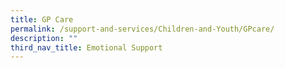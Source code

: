 ```yaml
---
title: GP Care
permalink: /support-and-services/Children-and-Youth/GPcare/
description: ""
third_nav_title: Emotional Support
---
```


